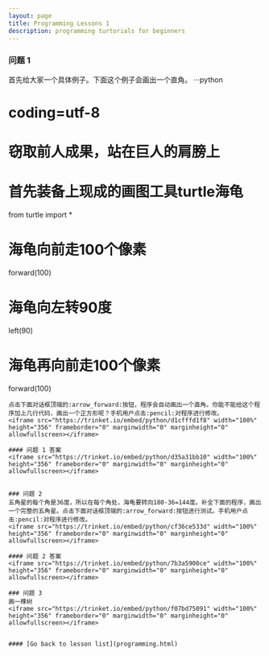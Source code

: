 ```yaml
---
layout: page
title: Programming Lessons 1
description: programming turtorials for beginners
---
```


### 问题 1
首先给大家一个具体例子。下面这个例子会画出一个直角。
···python
# coding=utf-8
# 窃取前人成果，站在巨人的肩膀上
# 首先装备上现成的画图工具turtle海龟
from turtle import *

# 海龟向前走100个像素
forward(100)
# 海龟向左转90度
left(90)
# 海龟再向前走100个像素
forward(100)
```
点击下面对话框顶端的:arrow_forward:按钮，程序会自动画出一个直角。你能不能给这个程序加上几行代码，画出一个正方形呢？手机用户点击:pencil:对程序进行修改。  
<iframe src="https://trinket.io/embed/python/d1cfffd1f8" width="100%" height="356" frameborder="0" marginwidth="0" marginheight="0" allowfullscreen></iframe>

#### 问题 1 答案
<iframe src="https://trinket.io/embed/python/d35a31bb10" width="100%" height="356" frameborder="0" marginwidth="0" marginheight="0" allowfullscreen></iframe>
  

### 问题 2
五角星的每个角是36度，所以在每个角处，海龟要转向180-36=144度。补全下面的程序，画出一个完整的五角星。点击下面对话框顶端的:arrow_forward:按钮进行测试。手机用户点击:pencil:对程序进行修改。  
<iframe src="https://trinket.io/embed/python/cf36ce533d" width="100%" height="356" frameborder="0" marginwidth="0" marginheight="0" allowfullscreen></iframe>

#### 问题 2 答案
<iframe src="https://trinket.io/embed/python/7b3a5900ce" width="100%" height="356" frameborder="0" marginwidth="0" marginheight="0" allowfullscreen></iframe>

### 问题 3
画一棵树
<iframe src="https://trinket.io/embed/python/f07bd75091" width="100%" height="356" frameborder="0" marginwidth="0" marginheight="0" allowfullscreen></iframe>

  
#### [Go back to lesson list](programming.html)

